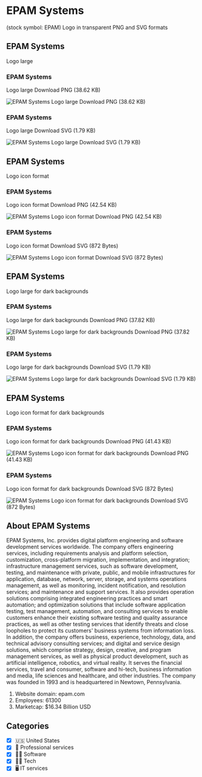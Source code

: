 # EPAM Systems
 (stock symbol: EPAM) Logo in transparent PNG and SVG formats

## EPAM Systems
 Logo large

### EPAM Systems
 Logo large Download PNG (38.62 KB)

![EPAM Systems
 Logo large Download PNG (38.62 KB)](/img/orig/EPAM_BIG-4adfe242.png)

### EPAM Systems
 Logo large Download SVG (1.79 KB)

![EPAM Systems
 Logo large Download SVG (1.79 KB)](/img/orig/EPAM_BIG-cb87390f.svg)

## EPAM Systems
 Logo icon format

### EPAM Systems
 Logo icon format Download PNG (42.54 KB)

![EPAM Systems
 Logo icon format Download PNG (42.54 KB)](/img/orig/EPAM-3c018a11.png)

### EPAM Systems
 Logo icon format Download SVG (872 Bytes)

![EPAM Systems
 Logo icon format Download SVG (872 Bytes)](/img/orig/EPAM-e2caade3.svg)

## EPAM Systems
 Logo large for dark backgrounds

### EPAM Systems
 Logo large for dark backgrounds Download PNG (37.82 KB)

![EPAM Systems
 Logo large for dark backgrounds Download PNG (37.82 KB)](/img/orig/EPAM_BIG.D-4224dd7e.png)

### EPAM Systems
 Logo large for dark backgrounds Download SVG (1.79 KB)

![EPAM Systems
 Logo large for dark backgrounds Download SVG (1.79 KB)](/img/orig/EPAM_BIG.D-bd18e64e.svg)

## EPAM Systems
 Logo icon format for dark backgrounds

### EPAM Systems
 Logo icon format for dark backgrounds Download PNG (41.43 KB)

![EPAM Systems
 Logo icon format for dark backgrounds Download PNG (41.43 KB)](/img/orig/EPAM.D-c9c70291.png)

### EPAM Systems
 Logo icon format for dark backgrounds Download SVG (872 Bytes)

![EPAM Systems
 Logo icon format for dark backgrounds Download SVG (872 Bytes)](/img/orig/EPAM.D-da560a71.svg)

## About EPAM Systems


EPAM Systems, Inc. provides digital platform engineering and software development services worldwide. The company offers engineering services, including requirements analysis and platform selection, customization, cross-platform migration, implementation, and integration; infrastructure management services, such as software development, testing, and maintenance with private, public, and mobile infrastructures for application, database, network, server, storage, and systems operations management, as well as monitoring, incident notification, and resolution services; and maintenance and support services. It also provides operation solutions comprising integrated engineering practices and smart automation; and optimization solutions that include software application testing, test management, automation, and consulting services to enable customers enhance their existing software testing and quality assurance practices, as well as other testing services that identify threats and close loopholes to protect its customers' business systems from information loss. In addition, the company offers business, experience, technology, data, and technical advisory consulting services; and digital and service design solutions, which comprise strategy, design, creative, and program management services, as well as physical product development, such as artificial intelligence, robotics, and virtual reality. It serves the financial services, travel and consumer, software and hi-tech, business information and media, life sciences and healthcare, and other industries. The company was founded in 1993 and is headquartered in Newtown, Pennsylvania.

1. Website domain: epam.com
2. Employees: 61300
3. Marketcap: $16.34 Billion USD


## Categories
- [x] 🇺🇸 United States
- [x] 💼 Professional services
- [x] 👨‍💻 Software
- [x] 👩‍💻 Tech
- [x] 🖥️ IT services

